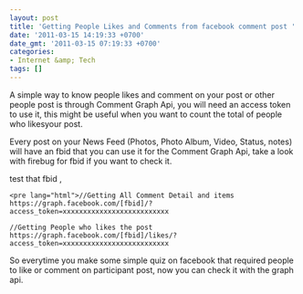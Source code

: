 ```yaml
---
layout: post
title: 'Getting People Likes and Comments from facebook comment post '
date: '2011-03-15 14:19:33 +0700'
date_gmt: '2011-03-15 07:19:33 +0700'
categories:
- Internet &amp; Tech
tags: []
---
```

A simple way to know people likes and comment on your post or other people post is through Comment Graph Api, you will need an access token to use it, this might be useful when you want to count the total of people who likesyour post.

Every post on your News Feed (Photos, Photo Album, Video, Status, notes) will have an fbid that you can use it for the Comment Graph Api, take a look with firebug for fbid if you want to check it.

test that fbid ,

 
    <pre lang="html">//Getting All Comment Detail and items
    https://graph.facebook.com/[fbid]/?access_token=xxxxxxxxxxxxxxxxxxxxxxxxxx
    
    //Getting People who likes the post
    https://graph.facebook.com/[fbid]/likes/?access_token=xxxxxxxxxxxxxxxxxxxxxxxxxx

So everytime you make some simple quiz on facebook that required people to like or comment on participant post, now you can check it with the graph api.